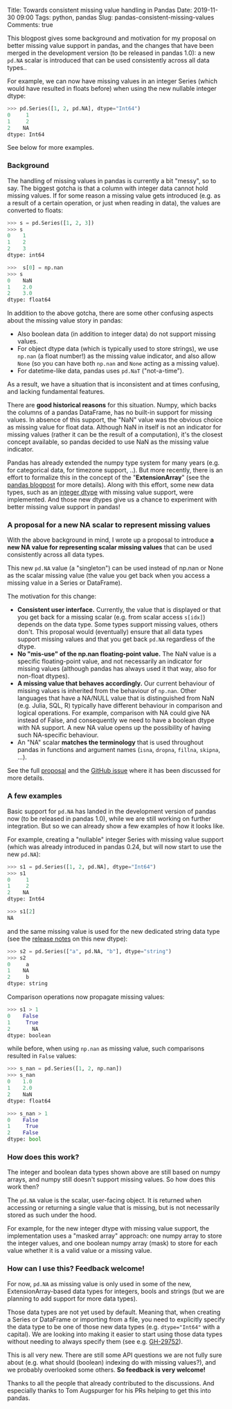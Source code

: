 Title: Towards consistent missing value handling in Pandas
Date: 2019-11-30 09:00
Tags: python, pandas
Slug: pandas-consistent-missing-values
Comments: true

<!-- PELICAN_BEGIN_SUMMARY -->

This blogpost gives some background and motivation for my proposal on better
missing value support in pandas, and the changes that have been merged in the
development version (to be released in pandas 1.0): a new `pd.NA` scalar is
introduced that can be used consistently across all data types..

<!-- PELICAN_END_SUMMARY -->

For example, we can now have missing values in an integer Series (which would
have resulted in floats before) when using the new nullable integer dtype:

```python
>>> pd.Series([1, 2, pd.NA], dtype="Int64")
0     1
1     2
2    NA
dtype: Int64
```

See below for more examples.

### Background

The handling of missing values in pandas is currently a bit "messy", so to say.
The biggest gotcha is that a column with integer data cannot hold missing
values. If for some reason a missing value gets introduced (e.g. as a result of
a certain operation, or just when reading in data), the values are converted to
floats:

```python
>>> s = pd.Series([1, 2, 3])
>>> s
0    1
1    2
2    3
dtype: int64

>>>  s[0] = np.nan
>>> s
0    NaN
1    2.0
2    3.0
dtype: float64
```

In addition to the above gotcha, there are some other confusing aspects about
the missing value story in pandas:

* Also boolean data (in addition to integer data) do not support missing values.
* For object dtype data (which is typically used to store strings), we use
  ``np.nan`` (a float number!) as the missing value indicator, and also allow
  ``None`` (so you can have both ``np.nan`` and ``None`` acting as a missing
  value).
* For datetime-like data, pandas uses ``pd.NaT`` ("not-a-time").

As a result, we have a situation that is inconsistent and at times confusing,
and lacking fundamental features.

There are **good historical reasons** for this situation. Numpy, which backs the
columns of a pandas DataFrame, has no built-in support for missing values. In
absence of this support, the "NaN" value was the obvious choice as missing value
for float data. Although NaN in itself is not an indicator for missing values
(rather it can be the result of a computation), it's the closest concept
available, so pandas decided to use NaN as the missing value indicator.

Pandas has already extended the numpy type system for many years (e.g. for
categorical data, for timezone support, ..). But more recently, there is an
effort to formalize this in the concept of the "**ExtensionArray**" (see the
[pandas blogpost](https://dev.pandas.io/pandas-blog/pandas-extension-arrays.html)
for more details). Along with this effort, some new data types, such as an
[integer dtype](https://pandas.pydata.org/pandas-docs/stable/user_guide/integer_na.html)
with missing value support, were implemented. And those new dtypes give us a
chance to experiment with better missing value support in pandas!

### A proposal for a new NA scalar to represent missing values

With the above background in mind, I wrote up a proposal to introduce **a new NA
value for representing scalar missing values** that can be used consistently
across all data types.

This new `pd.NA` value (a "singleton") can be used instead of np.nan or None as
the scalar missing value (the value you get back when you access a missing value
in a Series or DataFrame).

The motivation for this change:

- **Consistent user interface.** Currently, the value that is displayed or that
  you get back for a missing scalar (e.g. from scalar access `s[idx]`) depends
  on the data type. Some types support missing values, others don't. This
  proposal would (eventually) ensure that all data types support missing values
  and that you get back `pd.NA` regardless of the dtype.
- **No "mis-use" of the np.nan floating-point value.** The NaN value is a
  specific floating-point value, and not necessarily an indicator for missing
  values (although pandas has always used it that way, also for non-float
  dtypes).
- **A missing value that behaves accordingly.** Our current behaviour of missing
  values is inherited from the behaviour of `np.nan`. Other languages that have
  a NA/NULL value that is distinguished from NaN (e.g. Julia, SQL, R) typically
  have different behaviour in comparison and logical operations. For example,
  comparison with NA could give NA instead of False, and consequently we need to
  have a boolean dtype with NA support. A new NA value opens up the possibility
  of having such NA-specific behaviour.
- An "NA" scalar **matches the terminology** that is used throughout pandas in
  functions and argument names (`isna`, `dropna`, `fillna`, `skipna`, ...).

See the full [proposal](https://hackmd.io/@jorisvandenbossche/Sk0wMeAmB) and the
[GitHub issue](https://github.com/pandas-dev/pandas/issues/28095) where it has
been discussed for more details.

### A few examples

Basic support for `pd.NA` has landed in the development version of pandas now
(to be released in pandas 1.0), while we are still working on further
integration. But so we can already show a few examples of how it looks like.

For example, creating a "nullable" integer Series with missing value support
(which was already introduced in pandas 0.24, but will now start to use the new
`pd.NA`):

```python
>>> s1 = pd.Series([1, 2, pd.NA], dtype="Int64")
>>> s1
0     1
1     2
2    NA
dtype: Int64

>>> s1[2]
NA
```

and the same missing value is used for the new dedicated string data type (see
the [release notes](https://dev.pandas.io/docs/whatsnew/v1.0.0.html#dedicated-string-data-type)
on this new dtype):

```python
>>> s2 = pd.Series(["a", pd.NA, "b"], dtype="string")
>>> s2
0     a
1    NA
2     b
dtype: string
```

Comparison operations now propagate missing values:

```python
>>> s1 > 1
0    False
1     True
2       NA
dtype: boolean
```

while before, when using `np.nan` as missing value, such comparisons resulted in
`False` values:

```python
>>> s_nan = pd.Series([1, 2, np.nan])
>>> s_nan
0    1.0
1    2.0
2    NaN
dtype: float64

>>> s_nan > 1
0    False
1     True
2    False
dtype: bool
```

### How does this work?

The integer and boolean data types shown above are still based on numpy arrays,
and numpy still doesn't support missing values. So how does this work then?

The `pd.NA` value is the scalar, user-facing object. It is returned when
accessing or returning a single value that is missing, but is not necessarily
stored as such under the hood.

For example, for the new integer dtype with missing value support, the
implementation uses a "masked array" approach: one numpy array to store the
integer values, and one boolean numpy array (mask) to store for each value
whether it is a valid value or a missing value.

### How can I use this? Feedback welcome!

For now, `pd.NA` as missing value is only used in some of the new,
ExtensionArray-based data types for integers, bools and strings (but we are
planning to add support for more data types).

Those data types are not yet used by default. Meaning that, when creating a
Series or DataFrame or importing from a file, you need to explicitly specify the
data type to be one of those new data types (e.g. `dtype="Int64"` with a
capital). We are looking into making it easier to start using those data types
without needing to always specify them (see e.g.
[GH-29752](https://github.com/pandas-dev/pandas/issues/29752)).

This is all very new. There are still some API questions we are not fully sure
about (e.g. what should (boolean) indexing do with missing values?), and we
probably overlooked some others. **So feedback is very welcome!**

Thanks to all the people that already contributed to the discussions. And
especially thanks to Tom Augspurger for his PRs helping to get this into pandas.
